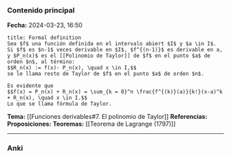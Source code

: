 ### Contenido principal

**Fecha:** 2024-03-23, 16:50

```ad-formal
title: Formal definition
Sea $f$ una función definida en el intervalo abiert $I$ y $a \in I$. Si $f$ es $n-1$ veces derivable en $I$, $f^{(n-1)}$ es derivable en a, y $P_n(x)$ es el [[Polinomio de Taylor]] de $f$ en el punto $a$ de orden $n$, al término:
$$R_n(x) := f(x)- P_n(x), \quad x \in I,$$
se le llama resto de Taylor de $f$ en el punto $a$ de orden $n$.
```

```ad-note
Es evidente que
$$f(x) = P_n(x) + R_n(x) = \sum_{k = 0}^n \frac{f^{(k)}(a)}{k!}(x-a)^k + R_n(x), \quad x \in I.$$
Lo que se llama fórmula de Taylor.
```


**Tema:** [[Funciones derivables#7. El polinomio de Taylor]]
**Referencias:**
**Proposiciones:**
**Teoremas:** [[Teorema de Lagrange (1797)]]

---
### Anki
